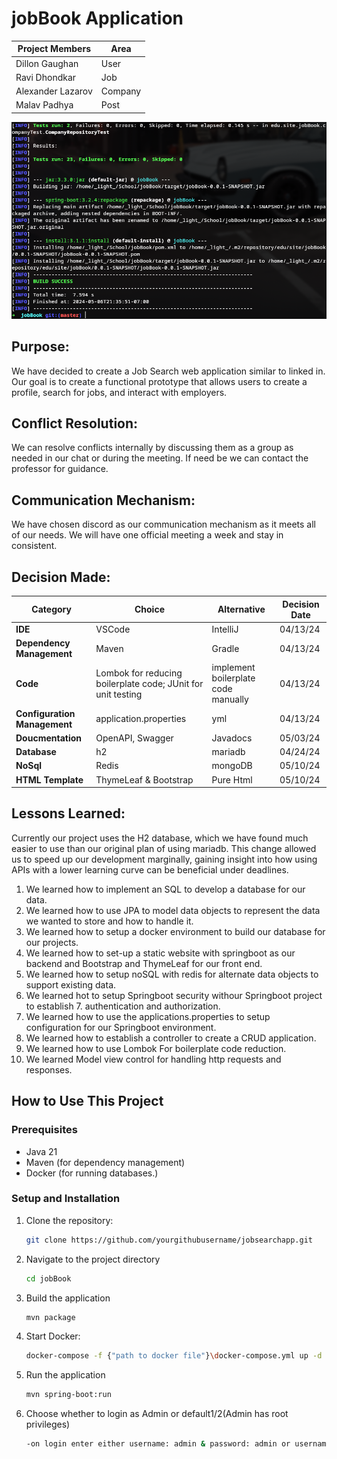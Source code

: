 # jobBook Application

| Project Members  | Area  |
|------------------|-------|
| Dillon Gaughan   | User  |
| Ravi Dhondkar    | Job   |
| Alexander Lazarov| Company |
| Malav Padhya     | Post  |


![Compile Image](images/cleancompile.png)


## **Purpose**:

We have decided to create a Job Search web application similar to linked in. Our goal is to
create a functional prototype that allows users to create a profile, search for jobs, and interact
with employers.

## **Conflict Resolution**:

We can resolve conflicts internally by discussing them as a group as needed in our chat or during the meeting. If need be we can contact the professor for guidance.

## **Communication Mechanism**:

We have chosen discord as our communication mechanism as it meets all of our needs. We will have one official meeting a week and stay in consistent.

## **Decision Made**:

| Category              | Choice       | Alternative  |  Decision Date |
|-----------------------|--------------|--------------|----------------|
| **IDE**               | VSCode       | IntelliJ     |  04/13/24      |
| **Dependency Management** | Maven    | Gradle       |  04/13/24      |
| **Code**              | Lombok for reducing boilerplate code; JUnit for unit testing | implement boilerplate code manually | 04/13/24  |
| **Configuration Management** |  application.properties | yml | 04/13/24    |
| **Doucmentation**     | OpenAPI, Swagger | Javadocs |   05/03/24     |
| **Database**          | h2           | mariadb      |   04/24/24     |
| **NoSql**           |Redis         | mongoDB      |   05/10/24     |
| **HTML Template**           |ThymeLeaf & Bootstrap | Pure Html|   05/10/24     |


## **Lessons Learned**:

Currently our project uses the H2 database, which we have found much easier to use than our original plan of using mariadb. 
This change allowed us to speed up our development marginally, gaining insight into how using APIs with a lower learning curve can be beneficial under deadlines.

1. We learned how to implement an SQL to develop a database for our data.
2. We learned how to use JPA to model data objects to represent the data we wanted to store and how to handle it.
3. We learned how to setup a docker environment to build our database for our projects.
4. We learned how to set-up a static website with springboot as our backend and Bootstrap and ThymeLeaf for our front end.
5. We learned how to setup noSQL with redis for alternate data objects to support existing data.
6. We learned hot to setup Springboot security withour Springboot project to establish 7. authentication and authorization.
7. We learned how to use the applications.properties to setup configuration for our Springboot environment.
8. We learned how to establish a controller to create a CRUD application.
9. We learned how to use Lombok For boilerplate code reduction.
10. We learned Model view control for handling http requests and responses.
## How to Use This Project

### Prerequisites

- Java 21
- Maven (for dependency management)
- Docker (for running databases.)

### Setup and Installation



1. Clone the repository:
   ```bash
   git clone https://github.com/yourgithubusername/jobsearchapp.git
2. Navigate to the project directory
   ```bash
   cd jobBook
3. Build the application   
   ```bash
   mvn package
4. Start Docker: 
   ```bash
   docker-compose -f {"path to docker file"}\docker-compose.yml up -d
5. Run the application
   ```bash
   mvn spring-boot:run
6. Choose whether to login as Admin or default1/2(Admin has root privileges)
   ```bash
   -on login enter either username: admin & password: admin or username: default1/2 & password: password
   ```

